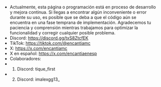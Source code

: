 - Actualmente, esta página o programación está en proceso de desarrollo y mejora continua. Si llegas a encontrar algún inconveniente o error durante su uso, es posible que se deba a que el código aún se encuentra en una fase temprana de implementación. Agradecemos tu paciencia y comprensión mientras trabajamos para optimizar la funcionalidad y corregir cualquier posible problema.
- Discord: https://discord.gg/txS8ZtcfEK
- TikTok: https://tiktok.com/@encantiamc
- X: https://x.com/encantiamc
- X en español: https://x.com/encantiaenesp
- Colaboradores:
- 1. Discord: tique_first
- 2. Discord: imalexgg13_
